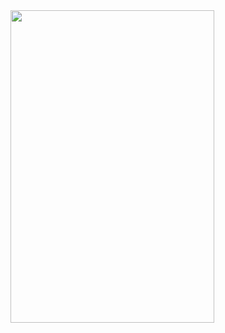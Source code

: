 <!-- <div id="header">
    <img src="https://media.giphy.com/media/N3yLGQ1oMYfGU/giphy.gif" width="326" height="500" align="left"/>
    <img src="https://media.giphy.com/media/1yld7nW3oQ2IyRubUm/giphy.gif" width="325" height="500" align="center"/>
    <img src="https://media.giphy.com/media/bB3FrjpQ3w8ms/giphy.gif" width="327" height="500" align="right"/>
</div>

<h1>
    <img src="https://media.giphy.com/media/1347t0cCJWlsnC/giphy.gif" height="30"/>
    Hi traveler. Welcome.
    <img src="https://media.giphy.com/media/5xtDarqiAfN6mqPwdyw/giphy.gif" height="70"/>
</h1>

<body>
    <h1>
        Test
<img src="https://media.giphy.com/media/zeIzPCEBs6lq4eHjxw/giphy-downsized-large.gif" width="370"/>
    </h1>
</body> -->

<!---->

<div id='head'>
    <img id='img_1' src='https://i.gifer.com/410A.gif' width='326' height='500' align='left'/>
</div>

